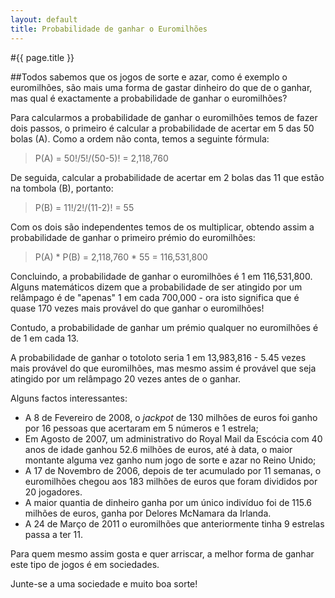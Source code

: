 ```yaml
---
layout: default
title: Probabilidade de ganhar o Euromilhões
---
```


#{{ page.title }}

##Todos sabemos que os jogos de sorte e azar, como é exemplo o euromilhões, são mais uma forma de gastar dinheiro do que de o ganhar, mas qual é exactamente a probabilidade de ganhar o euromilhões?

Para calcularmos a probabilidade de ganhar o euromilhões temos de fazer dois passos, o primeiro é calcular a probabilidade de acertar em 5 das 50 bolas (A). Como a ordem não conta, temos a seguinte fórmula:

> P(A) = 50!/5!/(50-5)! = 2,118,760

De seguida, calcular a probabilidade de acertar em 2 bolas das 11 que estão na tombola (B), portanto:

> P(B) = 11!/2!/(11-2)! = 55

Com os dois são independentes temos de os multiplicar, obtendo assim a probabilidade de ganhar o primeiro prémio do euromilhões:

> P(A) * P(B) = 2,118,760 * 55 = 116,531,800

Concluindo, a probabilidade de ganhar o euromilhões é 1 em 116,531,800. Alguns matemáticos dizem que a probabilidade de ser atingido por um relâmpago é de "apenas" 1 em cada 700,000 - ora isto significa que é quase 170 vezes mais provável do que ganhar o euromilhões!

Contudo, a probabilidade de ganhar um prémio qualquer no euromilhões é de 1 em cada 13.

A probabilidade de ganhar o totoloto seria 1 em 13,983,816 - 5.45 vezes mais provável do que euromilhões, mas mesmo assim é provável que seja atingido por um relâmpago 20 vezes antes de o ganhar.

Alguns factos interessantes:

* A 8 de Fevereiro de 2008, o _jackpot_ de 130 milhões de euros foi ganho por 16 pessoas que acertaram em 5 números e 1 estrela;
* Em Agosto de 2007, um administrativo do Royal Mail da Escócia com 40 anos de idade ganhou 52.6 milhões de euros, até à data, o maior montante alguma vez ganho num jogo de sorte e azar no Reino Unido;
* A 17 de Novembro de 2006, depois de ter acumulado por 11 semanas, o euromilhões chegou aos 183 milhões de euros que foram divididos por 20 jogadores.
* A maior quantia de dinheiro ganha por um único indivíduo foi de 115.6 milhões de euros, ganha por Delores McNamara da Irlanda.
* A 24 de Março de 2011 o euromilhões que anteriormente tinha 9 estrelas passa a ter 11.

Para quem mesmo assim gosta e quer arriscar, a melhor forma de ganhar este tipo de jogos é em sociedades.

Junte-se a uma sociedade e muito boa sorte!